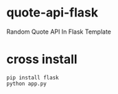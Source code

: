 # quote-api-flask
Random Quote API In Flask Template


# cross install
```
pip install flask
python app.py
```

